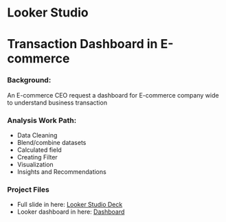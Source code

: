 # Looker Studio
# Transaction Dashboard in E-commerce

### Background:
An E-commerce CEO request a dashboard for E-commerce company wide to understand business transaction

### Analysis Work Path:
- Data Cleaning
- Blend/combine datasets
- Calculated field
- Creating Filter
- Visualization
- Insights and Recommendations

### Project Files
- Full slide in here: [Looker Studio Deck]()
- Looker dashboard in here: [Dashboard]()
